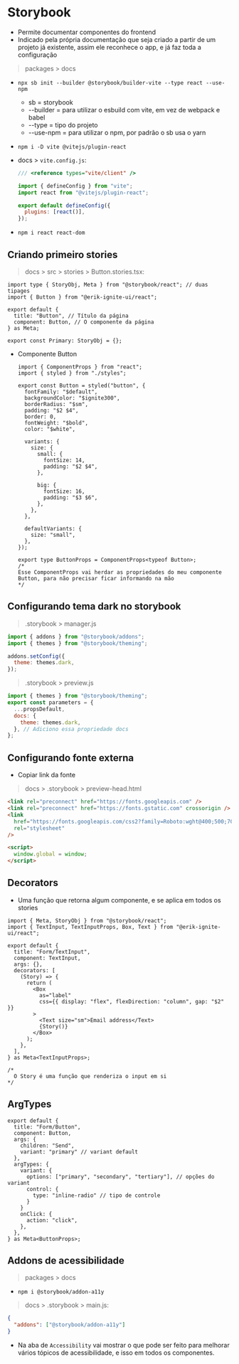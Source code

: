 # Storybook

- Permite documentar componentes do frontend
- Indicado pela própria documentação que seja criado a partir de um projeto já existente, assim ele reconhece o app, e
  já faz toda a configuração

> packages > docs

- `npx sb init --builder @storybook/builder-vite --type react --use-npm`
  - sb = storybook
  - --builder = para utilizar o esbuild com vite, em vez de webpack e babel
  - --type = tipo do projeto
  - --use-npm = para utilizar o npm, por padrão o sb usa o yarn
- `npm i -D vite @vitejs/plugin-react`
- docs > `vite.config.js`:

  ```js
  /// <reference types="vite/client" />

  import { defineConfig } from "vite";
  import react from "@vitejs/plugin-react";

  export default defineConfig({
    plugins: [react()],
  });
  ```

- `npm i react react-dom`

## Criando primeiro stories

> docs > src > stories > Button.stories.tsx:

```tsx
import type { StoryObj, Meta } from "@storybook/react"; // duas tipages
import { Button } from "@erik-ignite-ui/react";

export default {
  title: "Button", // Título da página
  component: Button, // O componente da página
} as Meta;

export const Primary: StoryObj = {};
```

- Componente Button

  ```tsx
  import { ComponentProps } from "react";
  import { styled } from "./styles";

  export const Button = styled("button", {
    fontFamily: "$default",
    backgroundColor: "$ignite300",
    borderRadius: "$sm",
    padding: "$2 $4",
    border: 0,
    fontWeight: "$bold",
    color: "$white",

    variants: {
      size: {
        small: {
          fontSize: 14,
          padding: "$2 $4",
        },

        big: {
          fontSize: 16,
          padding: "$3 $6",
        },
      },
    },

    defaultVariants: {
      size: "small",
    },
  });

  export type ButtonProps = ComponentProps<typeof Button>;
  /*
  Esse ComponentProps vai herdar as propriedades do meu componente Button, para não precisar ficar informando na mão
  */
  ```

## Configurando tema dark no storybook

> .storybook > manager.js

```js
import { addons } from "@storybook/addons";
import { themes } from "@storybook/theming";

addons.setConfig({
  theme: themes.dark,
});
```

> .storybook > preview.js

```js
import { themes } from "@storybook/theming";
export const parameters = {
  ...propsDefault,
  docs: {
    theme: themes.dark,
  }, // Adiciono essa propriedade docs
};
```

## Configurando fonte externa

- Copiar link da fonte

> docs > .storybook > preview-head.html

```html
<link rel="preconnect" href="https://fonts.googleapis.com" />
<link rel="preconnect" href="https://fonts.gstatic.com" crossorigin />
<link
  href="https://fonts.googleapis.com/css2?family=Roboto:wght@400;500;700&display=swap"
  rel="stylesheet"
/>

<script>
  window.global = window;
</script>
```

## Decorators

- Uma função que retorna algum componente, e se aplica em todos os stories

```tsx
import { Meta, StoryObj } from "@storybook/react";
import { TextInput, TextInputProps, Box, Text } from "@erik-ignite-ui/react";

export default {
  title: "Form/TextInput",
  component: TextInput,
  args: {},
  decorators: [
    (Story) => {
      return (
        <Box
          as="label"
          css={{ display: "flex", flexDirection: "column", gap: "$2" }}
        >
          <Text size="sm">Email address</Text>
          {Story()}
        </Box>
      );
    },
  ],
} as Meta<TextInputProps>;

/*
  O Story é uma função que renderiza o input em si
*/
```

## ArgTypes

```tsx
export default {
  title: "Form/Button",
  component: Button,
  args: {
    children: "Send",
    variant: "primary" // variant default
  },
  argTypes: {
    variant: {
      options: ["primary", "secondary", "tertiary"], // opções do variant
      control: {
        type: "inline-radio" // tipo de controle
      }
    }
    onClick: {
      action: "click",
    },
  },
} as Meta<ButtonProps>;
```

## Addons de acessibilidade

> packages > docs

- `npm i @storybook/addon-a11y`

> docs > .storybook > main.js:

```json
{
  "addons": ["@storybook/addon-a11y"]
}
```

- Na aba de `Accessibility` vai mostrar o que pode ser feito para melhorar vários tópicos de acessibilidade,
  e isso em todos os componentes.
